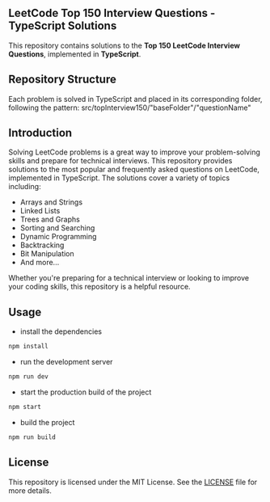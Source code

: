 
## LeetCode Top 150 Interview Questions - TypeScript Solutions

This repository contains solutions to the **Top 150 LeetCode Interview Questions**, implemented in **TypeScript**.

## Repository Structure

Each problem is solved in TypeScript and placed in its corresponding folder, following the pattern:
src/topInterview150/"baseFolder"/"questionName"

## Introduction

Solving LeetCode problems is a great way to improve your problem-solving skills and prepare for technical interviews. This repository provides solutions to the most popular and frequently asked questions on LeetCode, implemented in TypeScript. The solutions cover a variety of topics including:

- Arrays and Strings
- Linked Lists
- Trees and Graphs
- Sorting and Searching
- Dynamic Programming
- Backtracking
- Bit Manipulation
- And more...

Whether you're preparing for a technical interview or looking to improve your coding skills, this repository is a helpful resource.

## Usage
- install the dependencies
```bash
npm install 
```
- run the development server
```bash
npm run dev
```
- start the production build of the project
```bash
npm start
```
- build the project
```bash
npm run build 
```

## License

This repository is licensed under the MIT License. See the [LICENSE](LICENSE) file for more details.